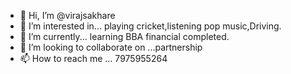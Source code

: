 - 👋 Hi, I’m @virajsakhare
- 👀 I’m interested in... playing cricket,listening pop music,Driving.
- 🌱 I’m currently... learning BBA financial completed.
- 💞️ I’m looking to collaborate on ...partnership
- 📫 How to reach me ... 7975955264

<!---
virajsakhare/virajsakhare is a ✨ special ✨ repository because its `README.md` (this file) appears on your GitHub profile.
You can click the Preview link to take a look at your changes.
--->
